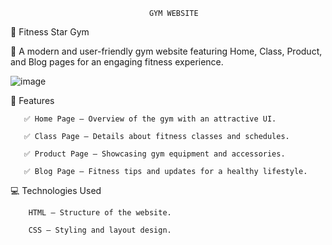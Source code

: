                                    GYM WEBSITE
🌟 Fitness Star Gym



🚀 A modern and user-friendly gym website featuring Home, Class, Product, and Blog pages for an engaging fitness experience.


![image](https://github.com/user-attachments/assets/13863efe-53b2-44c5-aa8b-6305985aab3a)


📌 Features

       ✅ Home Page – Overview of the gym with an attractive UI.
       
       ✅ Class Page – Details about fitness classes and schedules.
       
       ✅ Product Page – Showcasing gym equipment and accessories.

       ✅ Blog Page – Fitness tips and updates for a healthy lifestyle.


💻 Technologies Used

        HTML – Structure of the website.
 
        CSS – Styling and layout design.


